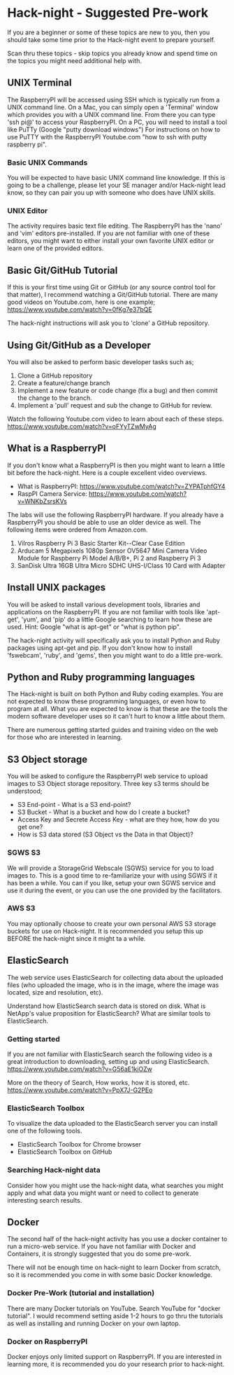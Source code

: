 # Hack-night - Suggested Pre-work

If you are a beginner or some of these topics are new to you, then you should take some time prior to the Hack-night event to prepare yourself.

Scan thru these topics - skip topics you already know and spend time on the topics you might need additional help with.

## UNIX Terminal
The RaspberryPI will be accessed using SSH which is typically run from a UNIX command line.  On a Mac, you can simply open a 'Terminal' window which provides you with a UNIX command line.  From there you can type 'ssh pi@<ip address>' to access your RaspberryPI.
On a PC, you will need to install a tool like PuTTy (Google "putty download windows")
For instructions on how to use PuTTY with the RaspberryPI Youtube.com "how to ssh with putty raspberry pi".

### Basic UNIX Commands
You will be expected to have basic UNIX command line knowledge.  If this is going to be a challenge, please let your SE manager and/or Hack-night lead know, so they can pair you up with someone who does have UNIX skills.

### UNIX Editor
The activity requires basic text file editing.  The RaspberryPI has the 'nano' and 'vim' editors pre-installed.  If you are not familiar with one of these editors, you might want to either install your own favorite UNIX editor or learn one of the provided editors.

## Basic Git/GitHub Tutorial
If this is your first time using Git or GitHub (or any source control tool for that matter), I recommend watching a Git/GitHub tutorial.  There are many good videos on Youtube.com, here is one example; https://www.youtube.com/watch?v=0fKg7e37bQE

The hack-night instructions will ask you to 'clone' a GitHub repository.  

## Using Git/GitHub as a Developer
You will also be asked to perform basic developer tasks such as;

1. Clone a GitHub repository
2. Create a feature/change branch
3. Implement a new feature or code change (fix a bug) and then commit the change to the branch.
4. Implement a 'pull' request and sub the change to GitHub for review.

Watch the following Youtube.com video to learn about each of these steps. https://www.youtube.com/watch?v=oFYyTZwMyAg


## What is a RaspberryPI
If you don't know what a RaspberryPI is then you might want to learn a little bit before the hack-night.  Here is a couple excellent video overviews.
* What is RaspberryPI: https://www.youtube.com/watch?v=ZYPATphfGY4
* RaspPI Camera Service: https://www.youtube.com/watch?v=WNKbZsrsKVs

The labs will use the following RaspberryPI hardware. If you already have a RaspberryPI you should be able to use an older device as well.  The following items were ordered from Amazon.com.

1. Vilros Raspberry Pi 3 Basic Starter Kit--Clear Case Edition
2. Arducam 5 Megapixels 1080p Sensor OV5647 Mini Camera Video Module for Raspberry Pi Model A/B/B+, Pi 2 and Raspberry Pi 3
3. SanDisk Ultra 16GB Ultra Micro SDHC UHS-I/Class 10 Card with Adapter 

## Install UNIX packages
You will be asked to install various development tools, libraries and applications on the RaspberryPI.  If you are not familiar with tools like 'apt-get', 'yum', and 'pip' do a little Google searching to learn how these are used.  Hint: Google "what is apt-get" or "what is python pip".

The hack-night activity will specifically ask you to install Python and Ruby packages using apt-get and pip.  If you don't know how to install 'fswebcam', 'ruby', and 'gems', then you might want to do a little pre-work.  

## Python and Ruby programming languages
The Hack-night is built on both Python and Ruby coding examples.  You are not expected to know these programming languages, or even how to program at all.  What you are expected to know is that these are the tools the modern software developer uses so it can't hurt to know a little about them.

There are numerous getting started guides and training video on the web for those who are interested in learning.  

## S3 Object storage
You will be asked to configure the RaspberryPI web service to upload images to S3 Object storage repository.  Three key s3 terms should be understood;
* S3 End-point - What is a S3 end-point?
* S3 Bucket - What is a bucket and how do I create a bucket?
* Access Key and Secrete Access Key - what are they how, how do you get one?
* How is S3 data stored (S3 Object vs the Data in that Object)?


### SGWS S3
We will provide a StorageGrid Webscale (SGWS) service for you to load images to.  This is a good time to re-familiarize your with using SGWS if it has been a while.  You can if you like, setup your own SGWS service and use it during the event, or you can use the one provided by the facilitators.

### AWS S3
You may optionally choose to create your own personal AWS S3 storage buckets for use on Hack-night.  It is recommended you setup this up BEFORE the hack-night since it might ta a while.  

## ElasticSearch
The web service uses ElasticSearch for collecting data about the uploaded files (who uploaded the image, who is in the image, where the image was located, size and resolution, etc).   

Understand how ElasticSearch search data is stored on disk.  What is NetApp's value proposition for ElasticSearch?  What are similar tools to ElasticSearch.

### Getting started
If you are not familiar with ElasticSearch search the following video is a great introduction to downloading, setting up and using ElasticSearch.  https://www.youtube.com/watch?v=G56aE1kiOZw

More on the theory of Search, How works, how it is stored, etc.
https://www.youtube.com/watch?v=PpX7J-G2PEo

### ElasticSearch Toolbox
To visualize the data uploaded to the ElasticSearch server you can install one of the following tools.  
* ElasticSearch Toolbox for Chrome browser
* ElasticSearch Toolbox on GitHub

### Searching Hack-night data
Consider how you might use the hack-night data, what searches you might apply and what data you might want or need to collect to generate interesting search results.

## Docker
The second half of the hack-night activity has you use a docker container to run a micro-web service.  If you have not familiar with Docker and Containers, it is strongly suggested that you do some pre-work.  

There will not be enough time on hack-night to learn Docker from scratch, so it is recommended you come in with some basic Docker knowledge.

### Docker Pre-Work (tutorial and installation)
There are many Docker tutorials on YouTube.  Search YouTube for "docker tutorial".  I would recommend setting aside 1-2 hours to go thru the tutorials as well as installing and running Docker on your own laptop.    

### Docker on RaspberryPI
Docker enjoys only limited support on RaspberryPI.  If you are interested in learning more, it is recommended you do your research prior to hack-night.   
